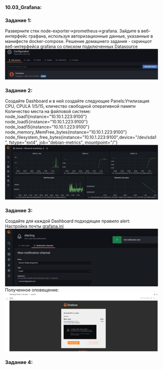 ### 10.03_Grafana: </br>
### Задание 1: </br>
Разверните стек node-exporter->prometheus->grafana. Зайдите в веб-интерфейс графана, используя авторизационные данные, указанные
в манифесте docker-compose. Решение домашнего задания - скриншот веб-интерфейса grafana со списком подключенных Datasource </br>
![grafana_datasource](https://github.com/murzinvit/screen/blob/32d88c2706c477d46736e53e48fcc02a5ace2e6c/Grafana_datasource_1.jpg) </br>
### Задание 2: </br>
Создайте Dashboard и в ней создайте следующие Panels:Утилизация CPU, CPULA 1/5/15, кличество свободной оперативной памяти </br>
Количество места на файловой системе: </br>
node_load1{instance="10.10.1.223:9100"} </br>
node_load5{instance="10.10.1.223:9100"} </br>
node_load15{instance="10.10.1.223:9100"} </br>
node_memory_MemFree_bytes{instance="10.10.1.223:9100"} </br>
node_filesystem_free_bytes{instance="10.10.1.223:9100",device="/dev/sda1", fstype="ext4", job="debian-metrics", mountpoint="/"} </br>
![grafana_dashboards](https://github.com/murzinvit/screen/blob/b7728cd1f21698d2151f61ba44c6659b49e3c745/Grafana_dasboard_1.jpg) </br>
### Задание 3: </br>
Создайте для каждой Dashboard подходящее правило alert: </br>
Настройка почты [grafana.ini](https://github.com/murzinvit/10.03_Grafana/blob/fc57b016e04897146e78821471defe607559eac4/configs/grafana.ini) </br>
![Grafana_test_notification](https://github.com/murzinvit/screen/blob/e05d7c813c4916da522de995a8633f39d8bf4f5b/Grafana_test_notification.jpg) </br>
Полученное оповещение: </br>
![Grafana_test_notification](https://github.com/murzinvit/screen/blob/83f8bb31b75afd39852f37b80f934fbdf6f06848/Grafana_message_alert.jpg) </br>

### Задание 4: </br>
